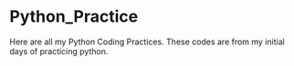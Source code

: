 # Python_Practice
Here are all my Python Coding Practices. 
These codes are from my initial days of practicing python.
